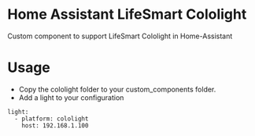 # Home Assistant LifeSmart Cololight
Custom component to support LifeSmart Cololight in Home-Assistant

# Usage
- Copy the cololight folder to your custom_components folder.
- Add a light to your configuration

~~~ 
light:
  - platform: cololight
    host: 192.168.1.100 
~~~~
